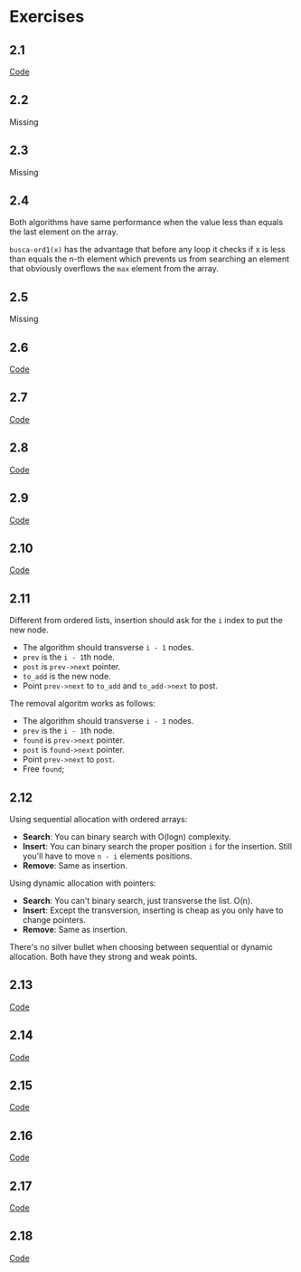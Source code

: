 # Exercises

## 2.1

[Code](solution-2-1.c)

## 2.2

Missing

## 2.3

Missing

## 2.4

Both algorithms have same performance when the value less than equals the last
element on the array.

`busca-ord1(x)` has the advantage that before any loop it checks if x is less
than equals the n-th element which prevents us from searching an element that
obviously overflows the `max` element from the array.

## 2.5

Missing

## 2.6

[Code](solution-2-6.c)

## 2.7

[Code](solution-2-7.c)

## 2.8

[Code](solution-2-8.c)

## 2.9

[Code](solution-2-9.c)

## 2.10

[Code](solution-2-10.c)

## 2.11

Different from ordered lists, insertion should ask for the `i` index to put the
new node.

- The algorithm should transverse `i - 1` nodes.
- `prev` is the `i - 1`th node.
- `post` is `prev->next` pointer.
- `to_add` is the new node.
- Point `prev->next` to `to_add` and `to_add->next` to post.

The removal algoritm works as follows:

- The algorithm should transverse `i - 1` nodes.
- `prev` is the `i - 1`th node.
- `found` is `prev->next` pointer.
- `post` is `found->next` pointer.
- Point `prev->next` to `post`.
- Free `found`;

## 2.12

Using sequential allocation with ordered arrays:

- **Search**: You can binary search with O(logn) complexity.
- **Insert**: You can binary search the proper position `i` for the insertion.
  Still you'll have to move `n - i` elements positions.
- **Remove**: Same as insertion.

Using dynamic allocation with pointers:

- **Search**: You can't binary search, just transverse the list. O(n).
- **Insert**: Except the transversion, inserting is cheap as you only have to
  change pointers.
- **Remove**: Same as insertion.

There's no silver bullet when choosing between sequential or dynamic allocation.
Both have they strong and weak points.

## 2.13

[Code](solution-2-13.c)

## 2.14

[Code](solution-2-14.c)

## 2.15

[Code](solution-2-15.c)

## 2.16

[Code](solution-2-16.c)

## 2.17

[Code](solution-2-17.c)

## 2.18

[Code](solution-2-18.c)
